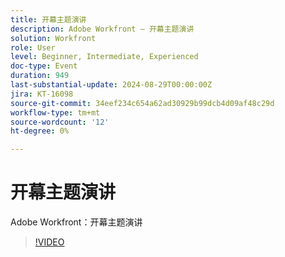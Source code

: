 ```yaml
---
title: 开幕主题演讲
description: Adobe Workfront — 开幕主题演讲
solution: Workfront
role: User
level: Beginner, Intermediate, Experienced
doc-type: Event
duration: 949
last-substantial-update: 2024-08-29T00:00:00Z
jira: KT-16098
source-git-commit: 34eef234c654a62ad30929b99dcb4d09af48c29d
workflow-type: tm+mt
source-wordcount: '12'
ht-degree: 0%

---
```



# 开幕主题演讲

Adobe Workfront：开幕主题演讲

>[!VIDEO](https://video.tv.adobe.com/v/3454492/?learn=on&captions=chi_hans)
